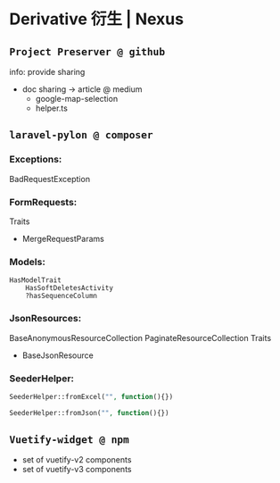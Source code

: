 # Derivative 衍生 | Nexus

## `Project Preserver @ github`
info: provide sharing
- doc sharing -> article @ medium
	- google-map-selection
	- helper.ts

## `laravel-pylon @ composer`

### Exceptions:
BadRequestException

### FormRequests:
Traits
-	MergeRequestParams
	
### Models:
	HasModelTrait
		HasSoftDeletesActivity
		?hasSequenceColumn

### JsonResources:
BaseAnonymousResourceCollection
PaginateResourceCollection
Traits
-	BaseJsonResource

### SeederHelper:

```php
SeederHelper::fromExcel("", function(){})

SeederHelper::fromJson("", function(){})
```

## `Vuetify-widget @ npm`

- set of vuetify-v2 components
- set of vuetify-v3 components
